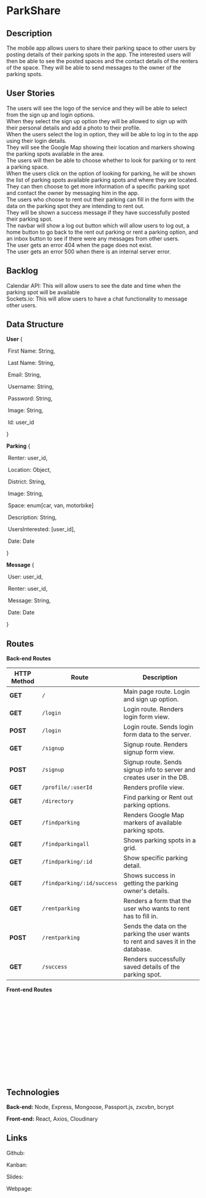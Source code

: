 # ParkShare

## Description

The mobile app allows users to share their parking space to other users by posting details of their parking spots in the app. The interested users will then be able to see the posted spaces and the contact details of the renters of the space. They will be able to send messages to the owner of the parking spots.

## User Stories

The users will see the logo of the service and they will be able to select from the sign up and login options.</br>
When they select the sign up option they will be allowed to sign up with their personal details and add a photo to their profile.</br>
When the users select the log in option, they will be able to log in to the app using their login details.</br>
They will see the Google Map showing their location and markers showing the parking spots available in the area.</br>
The users will then be able to choose whether to look for parking or to rent a parking space.</br>
When the users click on the option of looking for parking, he will be shown the list of parking spots available parking spots and where they are located.</br>
They can then choose to get more information of a specific parking spot and contact the owner by messaging him in the app.</br>
The users who choose to rent out their parking can fill in the form with the data on the parking spot they are intending to rent out.</br>
They will be shown a success message if they have successfully posted their parking spot.</br>
The navbar will show a log out button which will allow users to log out, a home button to go back to the rent out parking or rent a parking option, and an inbox button to see if there were any messages from other users.</br>
The user gets an error 404 when the page does not exist. </br>
The user gets an error 500 when there is an internal server error. </br>

## Backlog

Calendar API: This will allow users to see the date and time when the parking spot will be available</br>
Sockets.io: This will allow users to have a chat functionality to message other users.

## Data Structure
**User** { 

​	First Name: String,

​	Last Name: String,

​	Email: String,

​	Username: String,

​	Password: String,

​	Image: String,

​	Id: user_id

}

**Parking** {

​	Renter: user_id,

​	Location: Object,

​	District: String,

​	Image: String,

​	Space: enum[car, van, motorbike]

​	Description: String,

​	UsersInterested: [user_id],

​	Date: Date

}

**Message** {

​	User: user_id,

​	Renter: user_id,

​	Message: String,

​	Date: Date

}

<h2>Routes</h2>

**Back-end Routes**

| HTTP Method | Route              | Description                                                  |
| ----------- | ------------------ | ------------------------------------------------------------ |
| ****GET****     | `/`                | Main page route. Login and sign up option.                   |
| ****GET****     | `/login`           | Login route. Renders login form view.                        |
| ****POST****    | `/login`           | Login route. Sends login form data to the server.            |
| ****GET****     | `/signup`          | Signup route. Renders signup form view.                      |
| ****POST****    | `/signup`          | Signup route. Sends signup info to server and creates user in the DB. |
| ****GET****     | `/profile/:userId` | Renders profile view.                                        |
| ****GET****     | `/directory`       | Find parking or Rent out parking options.                |
| ****GET****     | `/findparking`          | Renders Google Map markers of available parking spots.                                    |
| ****GET****    | `/findparkingall`          | Shows parking spots in a grid.                                 |
| ****GET****    | `/findparking/:id`       | Show specific parking detail.                                 |
| ****GET****    | `/findparking/:id/success`       | Shows success in getting the parking owner's details.                                 |
| ****GET****     | `/rentparking`  | Renders a form that the user who wants to rent has to fill in.                               |
| ****POST****     | `/rentparking`         | Sends the data on the parking the user wants to rent and saves it in the database.             |
| ****GET****     | `/success` | Renders successfully saved details of the parking spot.    </br>                          |

**Front-end Routes**

<Route exact path='/' component={Main} /></br>   

<Route path='/login' component={Login} /></br>   

<Route path='/signup' component={Signup} /></br>   

<Route path='/directory' component={Directory}/></br>   

<Route path='/findparking' component={ParkingList} /></br>   

<Route path='/findparking/:id' component={ParkingDetails} /></br>   

<Route path='/rentparking' component={ParkingForm} /></br>   

<h2>Technologies</h2>



****Back-end:**** Node, Express, Mongoose, Passport.js, zxcvbn, bcrypt

****Front-end:**** React, Axios, Cloudinary



<h2>Links</h2>



Github: 

Kanban: 

Slides:

Webpage: 
